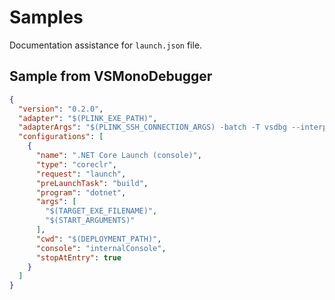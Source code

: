 # Samples

Documentation assistance for `launch.json` file.

## Sample from VSMonoDebugger

```json
{
  "version": "0.2.0",
  "adapter": "$(PLINK_EXE_PATH)",
  "adapterArgs": "$(PLINK_SSH_CONNECTION_ARGS) -batch -T vsdbg --interpreter=vscode",
  "configurations": [
    {
      "name": ".NET Core Launch (console)",
      "type": "coreclr",
      "request": "launch",
      "preLaunchTask": "build",
      "program": "dotnet",
      "args": [
        "$(TARGET_EXE_FILENAME)",
        "$(START_ARGUMENTS)"
      ],
      "cwd": "$(DEPLOYMENT_PATH)",
      "console": "internalConsole",
      "stopAtEntry": true
    }
  ]
}
```